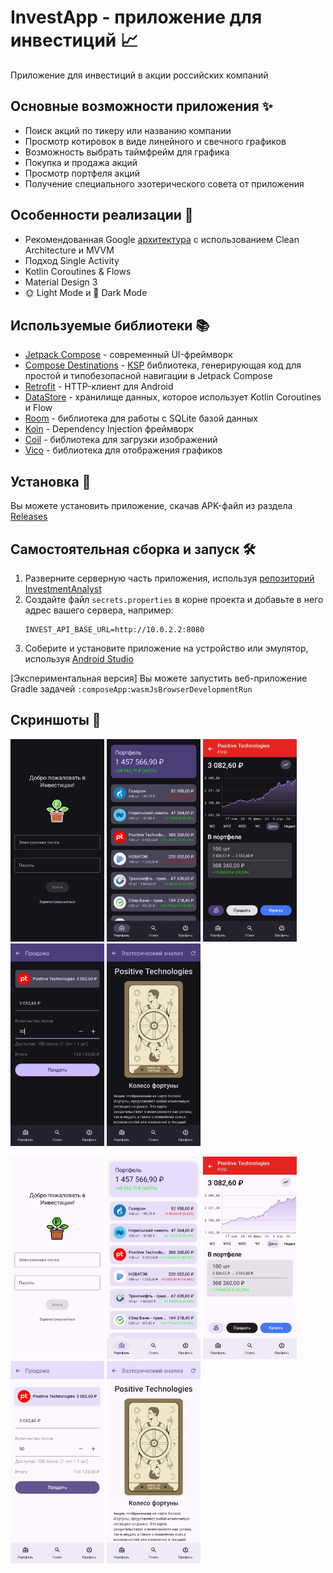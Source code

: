 # InvestApp - приложение для инвестиций 📈
Приложение для инвестиций в акции российских компаний

## Основные возможности приложения ✨
- Поиск акций по тикеру или названию компании
- Просмотр котировок в виде линейного и свечного графиков
- Возможность выбрать таймфрейм для графика
- Покупка и продажа акций
- Просмотр портфеля акций
- Получение специального эзотерического совета от приложения

## Особенности реализации 🚀
- Рекомендованная Google [архитектура](https://developer.android.com/jetpack/docs/guide#recommended-app-arch) с использованием Clean Architecture и MVVM
- Подход Single Activity
- Kotlin Coroutines & Flows
- Material Design 3
- 🌞 Light Mode и 🌚 Dark Mode

## Используемые библиотеки 📚
- [Jetpack Compose](https://developer.android.com/jetpack/compose) - современный UI-фреймворк
- [Compose Destinations](https://github.com/raamcosta/compose-destinations) - [KSP](https://kotlinlang.org/docs/ksp-overview.html) библиотека, генерирующая код для простой и типобезопасной навигации в Jetpack Compose
- [Retrofit](https://square.github.io/retrofit/) - HTTP-клиент для Android
- [DataStore](https://developer.android.com/topic/libraries/architecture/datastore) - хранилище данных, которое использует Kotlin Coroutines и Flow
- [Room](https://developer.android.com/jetpack/androidx/releases/room) - библиотека для работы с SQLite базой данных
- [Koin](https://insert-koin.io/) - Dependency Injection фреймворк
- [Coil](https://coil-kt.github.io/coil/compose/) - библиотека для загрузки изображений
- [Vico](https://github.com/patrykandpatrick/vico) - библиотека для отображения графиков

## Установка 📲
Вы можете установить приложение, скачав APK-файл из раздела [Releases](https://github.com/alex0d/InvestApp/releases/latest)

## Самостоятельная сборка и запуск 🛠
1. Разверните серверную часть приложения, используя [репозиторий InvestmentAnalyst](https://github.com/alex0d/InvestmentAnalyst)
2. Создайте файл `secrets.properties` в корне проекта и добавьте в него адрес вашего сервера, например:
    ```
    INVEST_API_BASE_URL=http://10.0.2.2:8080
    ```
3. Соберите и установите приложение на устройство или эмулятор, используя [Android Studio](https://developer.android.com/studio)

\[Экспериментальная версия] Вы можете запустить веб-приложение Gradle задачей `:composeApp:wasmJsBrowserDevelopmentRun`

## Скриншоты 📸
<p float="left">
    <img src="/media/auth_night.jpg" width="150" />
    <img src="/media/portfolio_night.jpg" width="150" /> 
    <img src="/media/details_night.jpg" width="150" />
    <img src="/media/sell_night.jpg" width="150" />
    <img src="/media/tarot_night.jpg" width="150" />
</p>
<p float="left">
    <img src="/media/auth_day.jpg" width="150" />
    <img src="/media/portfolio_day.jpg" width="150" /> 
    <img src="/media/details_day.jpg" width="150" />
    <img src="/media/sell_day.jpg" width="150" />
    <img src="/media/tarot_day.jpg" width="150" />
</p>
